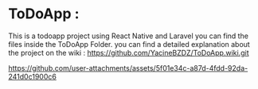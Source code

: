 # ToDoApp :
This is a todoapp project using React Native and Laravel  you can find the files inside the ToDoApp Folder.
you can find a detailed explanation about the project on the wiki : https://github.com/YacineBZDZ/ToDoApp.wiki.git

https://github.com/user-attachments/assets/5f01e34c-a87d-4fdd-92da-241d0c1900c6

